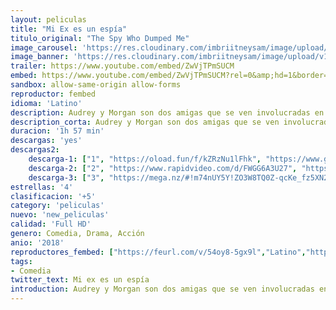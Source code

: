```yaml
---
layout: peliculas
title: "Mi Ex es un espía"
titulo_original: "The Spy Who Dumped Me"
image_carousel: 'https://res.cloudinary.com/imbriitneysam/image/upload/v1542760320/ex-poster-min.jpg'
image_banner: 'https://res.cloudinary.com/imbriitneysam/image/upload/v1542760321/espia-banner-min.jpg'
trailer: https://www.youtube.com/embed/ZwVjTPmSUCM
embed: https://www.youtube.com/embed/ZwVjTPmSUCM?rel=0&amp;hd=1&border=0&wmode=opaque&enablejsapi=1&modestbranding=1&controls=1&showinfo=1
sandbox: allow-same-origin allow-forms
reproductor: fembed
idioma: 'Latino'
description: Audrey y Morgan son dos amigas que se ven involucradas en una conspiración internacional cuando una de ellas descubre que su ex-novio era en realidad un espía.
description_corta: Audrey y Morgan son dos amigas que se ven involucradas en una conspiración internacional cuando una de ellas descubre que su ex-novio era en realidad un espía.
duracion: '1h 57 min'
descargas: 'yes'
descargas2:
    descarga-1: ["1", "https://oload.fun/f/kZRzNu1lFhk", "https://www.google.com/s2/favicons?domain=openload.co","OpenLoad","https://res.cloudinary.com/imbriitneysam/image/upload/v1541473684/mexico.png", "Latino", "Full HD"]
    descarga-2: ["2", "https://www.rapidvideo.com/d/FWGG6A3U27", "https://www.google.com/s2/favicons?domain=www.rapidvideo.com","RapidVideo","https://res.cloudinary.com/imbriitneysam/image/upload/v1541473684/mexico.png", "Latino", "Full HD"]
    descarga-3: ["3", "https://mega.nz/#!m74nUY5Y!ZO3W8TQ0Z-qcKe_fz5XN2C2q_HJCfZcyqYGzSqMlM14", "https://www.google.com/s2/favicons?domain=mega.nz","Mega","https://res.cloudinary.com/imbriitneysam/image/upload/v1541473684/mexico.png", "Latino", "Full HD"]
estrellas: '4'
clasificacion: '+5'
category: 'peliculas'
nuevo: 'new_peliculas'
calidad: 'Full HD'
genero: Comedia, Drama, Acción
anio: '2018'
reproductores_fembed: ["https://feurl.com/v/54oy8-5gx9l","Latino","https://pelispng.online/v/mynj4u52g-83p0-","Latino","https://feurl.com/v/kje72c3mqj2ml0k","Latino"]
tags:
- Comedia
twitter_text: Mi ex es un espía
introduction: Audrey y Morgan son dos amigas que se ven involucradas en una conspiración internacional cuando una de ellas descubre que su ex-novio era en realidad un espía.
---
```



 







